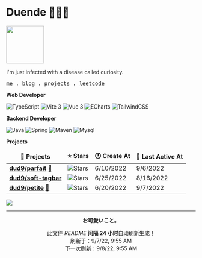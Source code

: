 # Duende 🧑🏻‍💻 
<img src="https://github.com/dud9/dud9/blob/master/go.gif" width="100">

I'm just infected with a disease called curiosity.

<p align="left">
  <samp>
    <a href="https://duende.netlify.app/">me</a> .
    <a href="https://duende.netlify.app/posts">blog</a> .
    <a href="https://duende.netlify.app/projects">projects</a> .
    <a href="https://duende.netlify.app/codes">leetcode</a>
  </samp>
</p>

**Web Developer**

<p>
  <img alt="TypeScript"
    src="https://img.shields.io/badge/-TypeScript-007ACC?style=flat-square&logo=typescript&logoColor=white" />
  <img alt="Vite 3" src="https://img.shields.io/badge/-Vite2-81A3F9?style=flat-square&logo=vite&logoColor=white" />
  <img alt="Vue 3" src="https://img.shields.io/badge/-Vue3-5BA17F?style=flat-square&logo=vue.js&logoColor=white" />
  <img alt="ECharts"
    src="https://img.shields.io/badge/-ECharts-E10098?style=flat-square&logo=apacheecharts&logoColor=white" />
  <img alt="TailwindCSS"
    src="https://img.shields.io/badge/-tailwindcss-50B3D0?style=flat-square&logo=tailwindcss&logoColor=white" />
</p>

**Backend Developer**

<p>
  <img alt="Java" 
    src="https://img.shields.io/badge/-Java-ea2845?style=flat-square&logo=openjdk&logoColor=white" />
  <img alt="Spring" src="https://img.shields.io/badge/-Spring-6DB33F?style=flat-square&logo=spring&logoColor=white" />
  <img alt="Maven" 
    src="https://img.shields.io/badge/-Maven-0088CC?style=flat-square&logo=apachemaven&logoColor=white" />
  <img alt="Mysql" src="https://img.shields.io/badge/-Mysql-F29111?style=flat-square&logo=mysql&logoColor=white" />
</p>

**Projects**

<table><thead align=center><tr border: none;><td><b>🎁 Projects</b></td><td><b>⭐ Stars</b></td><td><b>🕐 Create At</b></td><td><b>📅 Last Active At</b></td></tr></thead><tbody><tr><td><a href=https://github.com/dud9/parfait target=_blank><b>dud9/parfait</b></a> <a href=https://parfait.netlify.app target=_blank>🔗</a></td><td><img alt=Stars src="https://img.shields.io/github/stars/dud9/parfait?style=flat-square&labelColor=343b41"></td><td>6/10/2022</td><td>9/6/2022</td></tr><tr><td><a href=https://github.com/dud9/soft-tagbar target=_blank><b>dud9/soft-tagbar</b></a></td><td><img alt=Stars src="https://img.shields.io/github/stars/dud9/soft-tagbar?style=flat-square&labelColor=343b41"></td><td>6/25/2022</td><td>8/16/2022</td></tr><tr><td><a href=https://github.com/dud9/petite target=_blank><b>dud9/petite</b></a> <a href=https://petite.netlify.app/ target=_blank>🔗</a></td><td><img alt=Stars src="https://img.shields.io/github/stars/dud9/petite?style=flat-square&labelColor=343b41"></td><td>6/20/2022</td><td>9/7/2022</td></tr></tbody></table>

<!-- <a align="center" href="#">
  <p align="left">
    <img src="https://github-readme-stats.vercel.app/api?username=dud9&show_icons=true&theme=tokyonight&hide_border=true"
     alt="my github stats" width="420" />&nbsp;<img src="https://github-readme-stats.vercel.app/api/top-langs/?username=dud9&layout=compact&theme=tokyonight&hide_border=true" alt="languages" height="165" />
  </p>
</a> -->

<img src="https://github.com/dud9/dud9/blob/master/gopher.gif" >

------------

<p align=center><strong>お可愛いこと。</strong></p>
<p align=center>此文件 <i>README</i> <b>间隔 24 小时</b>自动刷新生成！<br>刷新于：9/7/22, 9:55 AM<br>下一次刷新：9/8/22, 9:55 AM</p>
